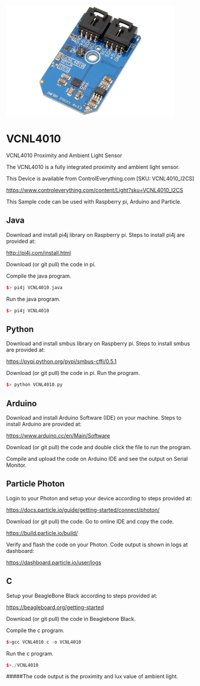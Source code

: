 [![VCNL4010](VCNL4010_I2CS.png)](https://www.controleverything.com/content/Light?sku=VCNL4010_I2CS)
# VCNL4010
VCNL4010 Proximity and Ambient Light Sensor

The VCNL4010 is a fully integrated proximity and ambient light sensor.

This Device is available from ControlEverything.com [SKU: VCNL4010_I2CS]

https://www.controleverything.com/content/Light?sku=VCNL4010_I2CS

This Sample code can be used with Raspberry pi, Arduino and Particle.

## Java
Download and install pi4j library on Raspberry pi. Steps to install pi4j are provided at:

http://pi4j.com/install.html

Download (or git pull) the code in pi.

Compile the java program.
```cpp
$> pi4j VCNL4010.java
```

Run the java program.
```cpp
$> pi4j VCNL4010
```

## Python
Download and install smbus library on Raspberry pi. Steps to install smbus are provided at:

https://pypi.python.org/pypi/smbus-cffi/0.5.1

Download (or git pull) the code in pi. Run the program.

```cpp
$> python VCNL4010.py
```

## Arduino
Download and install Arduino Software (IDE) on your machine. Steps to install Arduino are provided at:

https://www.arduino.cc/en/Main/Software

Download (or git pull) the code and double click the file to run the program.

Compile and upload the code on Arduino IDE and see the output on Serial Monitor.


## Particle Photon

Login to your Photon and setup your device according to steps provided at:

https://docs.particle.io/guide/getting-started/connect/photon/

Download (or git pull) the code. Go to online IDE and copy the code.

https://build.particle.io/build/

Verify and flash the code on your Photon. Code output is shown in logs at dashboard:

https://dashboard.particle.io/user/logs


## C

Setup your BeagleBone Black according to steps provided at:

https://beagleboard.org/getting-started

Download (or git pull) the code in Beaglebone Black.

Compile the c program.
```cpp
$>gcc VCNL4010.c -o VCNL4010
```
Run the c program.
```cpp
$>./VCNL4010
```
#####The code output is the proximity and lux value of ambient light.
